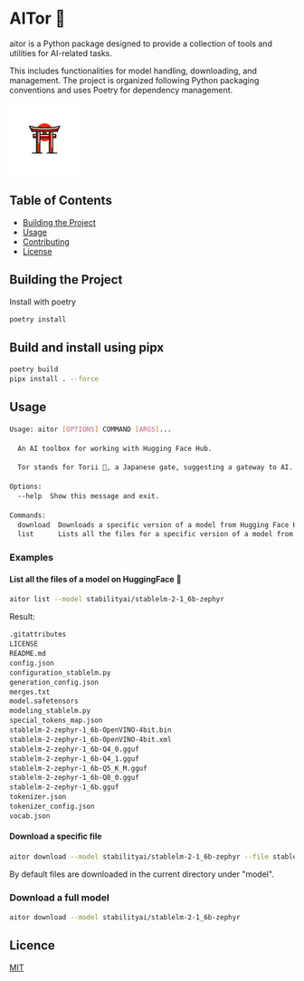 # AITor 🛐 

aitor is a Python package designed to provide a collection of tools and utilities for AI-related tasks. 

This includes functionalities for model handling, downloading, and management. The project is organized following Python packaging conventions and uses Poetry for dependency management.

![logo aitor](./assets/logo128x128.png)

## Table of Contents

- [Building the Project](#building-the-project)
- [Usage](#usage)
- [Contributing](#contributing)
- [License](#license)

## Building the Project

Install with poetry

```bash
poetry install
```

## Build and install using pipx 

```bash
poetry build
pipx install . --force
```


## Usage

```bash
Usage: aitor [OPTIONS] COMMAND [ARGS]...

  An AI toolbox for working with Hugging Face Hub.

  Tor stands for Torii 🛐, a Japanese gate, suggesting a gateway to AI.

Options:
  --help  Show this message and exit.

Commands:
  download  Downloads a specific version of a model from Hugging Face Hub.
  list      Lists all the files for a specific version of a model from...
```

### Examples


#### List all the files of a model on HuggingFace 🤗
```bash
aitor list --model stabilityai/stablelm-2-1_6b-zephyr 
```

Result:

```bash
.gitattributes
LICENSE
README.md
config.json
configuration_stablelm.py
generation_config.json
merges.txt
model.safetensors
modeling_stablelm.py
special_tokens_map.json
stablelm-2-zephyr-1_6b-OpenVINO-4bit.bin
stablelm-2-zephyr-1_6b-OpenVINO-4bit.xml
stablelm-2-zephyr-1_6b-Q4_0.gguf
stablelm-2-zephyr-1_6b-Q4_1.gguf
stablelm-2-zephyr-1_6b-Q5_K_M.gguf
stablelm-2-zephyr-1_6b-Q8_0.gguf
stablelm-2-zephyr-1_6b.gguf
tokenizer.json
tokenizer_config.json
vocab.json
```

#### Download a specific file

```bash
aitor download --model stabilityai/stablelm-2-1_6b-zephyr --file stablelm-2-zephyr-1_6b-Q4_0.gguf
```

By default files are downloaded in the current directory under "model".

### Download a full model

```bash
aitor download --model stabilityai/stablelm-2-1_6b-zephyr
```


## Licence

[MIT](./LICENCE.md)